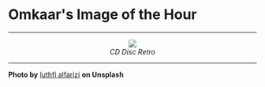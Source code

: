 # Omkaar's Image of the Hour

---

<div align="center">

<a href="https://unsplash.com/photos/abstract-colorful-cds-are-floating-in-the-dark-1-JL4YZLOHw">
  <img src="https://images.unsplash.com/photo-1752801375943-f0cb633f3422?crop=entropy&cs=tinysrgb&fit=max&fm=jpg&ixid=M3w3NjA2Nzh8MHwxfHJhbmRvbXx8fHx8fHx8fDE3NTQ4MjM2MDB8&ixlib=rb-4.1.0&q=80&w=1080" style="max-width:100%; height:auto;">
</a>

<br>
<i>CD Disc Retro</i>

</div>

---

**Photo by** [luthfi alfarizi](https://unsplash.com/@luthfialfarizi) **on Unsplash**
